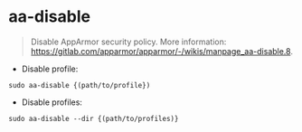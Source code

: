 # aa-disable

> Disable AppArmor security policy.
> More information: <https://gitlab.com/apparmor/apparmor/-/wikis/manpage_aa-disable.8>.

- Disable profile:

`sudo aa-disable {(path/to/profile})`

- Disable profiles:

`sudo aa-disable --dir {(path/to/profiles)}`
